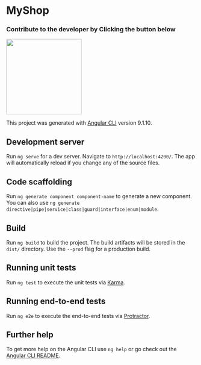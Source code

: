 # MyShop

### Contribute to the developer by Clicking the button below
[<img src="https://razorpay.com/unfiltered-content/uploads/2020/08/Screenshot-2020-08-10-at-2.12.45-PM.png" width="200"/>](https://razorpay.com/payment-button/pl_GItmNuFbNjkLLY/view/?utm_source=payment_button&utm_medium=button&utm_campaign=payment_button)

This project was generated with [Angular CLI](https://github.com/angular/angular-cli) version 9.1.10.

## Development server

Run `ng serve` for a dev server. Navigate to `http://localhost:4200/`. The app will automatically reload if you change any of the source files.

## Code scaffolding

Run `ng generate component component-name` to generate a new component. You can also use `ng generate directive|pipe|service|class|guard|interface|enum|module`.

## Build

Run `ng build` to build the project. The build artifacts will be stored in the `dist/` directory. Use the `--prod` flag for a production build.

## Running unit tests

Run `ng test` to execute the unit tests via [Karma](https://karma-runner.github.io).

## Running end-to-end tests

Run `ng e2e` to execute the end-to-end tests via [Protractor](http://www.protractortest.org/).

## Further help

To get more help on the Angular CLI use `ng help` or go check out the [Angular CLI README](https://github.com/angular/angular-cli/blob/master/README.md).

